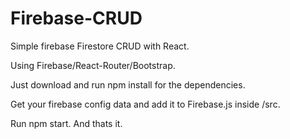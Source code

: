 # Firebase-CRUD
Simple firebase Firestore CRUD with React.

Using Firebase/React-Router/Bootstrap.


Just download and run npm install for the dependencies.

Get your firebase config data and add it to Firebase.js inside /src. 

Run npm start. And thats it.
